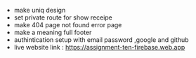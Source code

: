 - make uniq design 
- set private route for show receipe
- make 404 page not found error page
- make a meaning full footer
- authintication setup with email password ,google and github 
- live website link :  https://assignment-ten-firebase.web.app